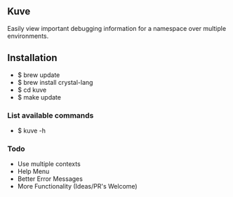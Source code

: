 ## Kuve
Easily view important debugging information for a namespace over multiple environments.

## Installation
- $ brew update
- $ brew install crystal-lang
- $ cd kuve
- $ make update

### List available commands
- $ kuve -h

### Todo
- Use multiple contexts
- Help Menu
- Better Error Messages
- More Functionality (Ideas/PR's Welcome)
